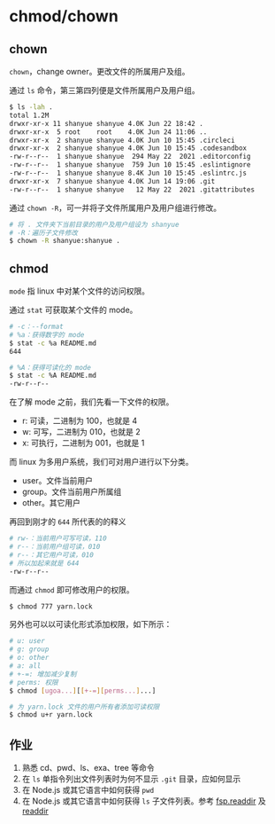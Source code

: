 # chmod/chown

## chown

`chown`，change owner。更改文件的所属用户及组。

通过 `ls` 命令，第三第四列便是文件所属用户及用户组。

``` bash
$ ls -lah .
total 1.2M
drwxr-xr-x 11 shanyue shanyue 4.0K Jun 22 18:42 .
drwxr-xr-x  5 root    root    4.0K Jun 24 11:06 ..
drwxr-xr-x  2 shanyue shanyue 4.0K Jun 10 15:45 .circleci
drwxr-xr-x  2 shanyue shanyue 4.0K Jun 10 15:45 .codesandbox
-rw-r--r--  1 shanyue shanyue  294 May 22  2021 .editorconfig
-rw-r--r--  1 shanyue shanyue  759 Jun 10 15:45 .eslintignore
-rw-r--r--  1 shanyue shanyue 8.4K Jun 10 15:45 .eslintrc.js
drwxr-xr-x  7 shanyue shanyue 4.0K Jun 14 19:06 .git
-rw-r--r--  1 shanyue shanyue   12 May 22  2021 .gitattributes
```

通过 `chown -R`，可一并将子文件所属用户及用户组进行修改。

``` bash
# 将 . 文件夹下当前目录的用户及用户组设为 shanyue
# -R：遍历子文件修改
$ chown -R shanyue:shanyue .
```

## chmod

`mode` 指 linux 中对某个文件的访问权限。

通过 `stat` 可获取某个文件的 mode。

``` bash
# -c：--format
# %a：获得数字的 mode
$ stat -c %a README.md
644

# %A：获得可读化的 mode
$ stat -c %A README.md 
-rw-r--r--
```

在了解 mode 之前，我们先看一下文件的权限。

+ r: 可读，二进制为 100，也就是 4
+ w: 可写，二进制为 010，也就是 2
+ x: 可执行，二进制为 001，也就是 1

而 linux 为多用户系统，我们可对用户进行以下分类。

+ user。文件当前用户
+ group。文件当前用户所属组
+ other。其它用户

再回到刚才的 `644` 所代表的的释义

``` bash
# rw-：当前用户可写可读，110
# r--：当前用户组可读，010
# r--：其它用户可读，010
# 所以加起来就是 644
-rw-r--r--
```

而通过 `chmod` 即可修改用户的权限。

``` bash
$ chmod 777 yarn.lock
```

另外也可以以可读化形式添加权限，如下所示：

``` bash
# u: user
# g: group
# o: other
# a: all
# +-=: 增加减少复制
# perms: 权限
$ chmod [ugoa...][[+-=][perms...]...]

# 为 yarn.lock 文件的用户所有者添加可读权限
$ chmod u+r yarn.lock
```

## 作业

1. 熟悉 cd、pwd、ls、exa、tree 等命令
2. 在 `ls` 单指令列出文件列表时为何不显示 `.git` 目录，应如何显示
3. 在 Node.js 或其它语言中如何获得 `pwd`
4. 在 Node.js 或其它语言中如何获得 `ls` 子文件列表。参考 [fsp.readdir](https://nodejs.org/api/fs.html#fspromisesreaddirpath-options) 及 [readdir](https://man7.org/linux/man-pages/man3/readdir.3.html)


